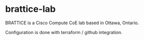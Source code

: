 # brattice-lab

BRATTICE is a Cisco Compute CoE lab based in Ottawa, Ontario.

Configuration is done with terraform / github integration.
